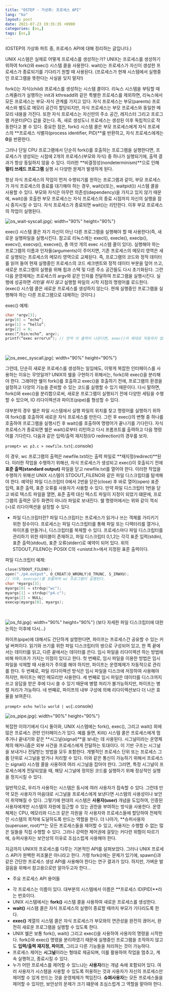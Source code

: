 ```yaml
---
title: "OSTEP - 가상화: 프로세스 API"
lang: "ko"
layout: post
date: 2021-07-23 19:35:35 +0900
categories: [os,]
tags: [os,]
---
```


(OSTEP의 가상화 파트 중, 프로세스 API에 대해 정리하는 글입니다.)

UNIX 시스템은 실제로 어떻게 프로세스를 생성하는가? UNIX는 프로세스를 생성하기 위하여 fork()와 exec() 시스템 콜을 사용한다. wait()는 프로세스가 자신이 생성한 프로세스가 종료되기를 기다리기 원할 때 사용된다. (프로세스가 현재 시스템에서 실행중인 프로그램을 뜻한다는 사실을 잊지 말자!)

fork()는 자식(child) 프로세스를 생성하는 시스템 콜이다. 리눅스 시스템을 부팅할 때 스케줄러가 실행하는 init과 kthreadd와 같은 특별한 프로세스를 제외하면, 리눅스에서 모든 프로세스는 부모-자식 관계를 가지고 있다. 자식 프로세스는 부모(parents) 프로세스와 별도로 메모리 공간이 할당되지만, 자식 프로세스는 부모 프로세스와 동일한 메모리 내용을 가진다. 또한 자식 프로세스는 자신만의 주소 공간, 레지스터 그리고 프로그램 카운터(PC) 값을 갖는다. 즉, 새로 생성도니 프로세스는 생성된 이후 독립적으로 작동한다고 볼 수 있다. 중요한 점은, fork() 시스템 콜은 부모 프로세스에게 자식 프로세스의 **프로세스 식별자(process identifier, PID)**를 반환하고, 자식 프로세스에게는 **0**을 반환한다.

그러나 단일 CPU 프로그램에서 단순히 fork()를 호출하는 프로그램을 실행한다면, 프로세스가 생성되는 시점에 2개의 프로세스(부모와 자식) 중 하나가 실행되기에, 출력 결과가 항상 동일하지 않을 수 있다. 이러한 **비결정성(nondeterminism)**으로 인해 **멀티 쓰레드 프로그램** 실행 시 다양한 문제가 발생하게 된다.

항상 자식 프로세스의 작업이 먼저 수행되기를 원하는 프로그램과 같이, 부모 프로세스가 자식 프로세스의 종료를 대기해야 하는 경우, wait()(또는, waitpid()) 시스템 콜을 사용할 수 있다. 부모와 자식은 아무런 의존성(dependency)을 가지고 있지 않기 때문에, wait()을 호출한 부모 프로세스는 자식 프로세스의 종료 시점까지 자신의 실행을 잠시 중지시킬 수 있다. 자식 프로세스가 종료되면 wait()는 리턴한다. 이후 부모 프로세스의 작업이 실행된다.

![os_wait-syscall.jpg](https://typiespectre.github.io/images/os_wait_syscall.jpg){: width="90%" height="90%"}

exec() 시스템 콜은 자기 자신이 아닌 다른 프로그램을 실행해야 할 때 사용한다(즉, 새로운 실행파일을 실행시킨다. 참고로 리눅스에는 execl(), execle(), execlp(), execv(), execvp(), execve(), 총 여섯 개의 exec 시스템 콜이 있다). 실행해야 하는 프로그램의 이름과 인자들(arguments)이 주어지면, 기존 프로세스의 메모리 영역은 새로 실행되는 프로세스의 메모리 영역으로 교체된다. 즉, 프로그램의 코드와 정적 데이터를 읽어 들여 현재 실행중인 프로세스의 코드 세크멘트와 정적 데이터 부분을 덮어 쓰고, 새로운 프로그램의 실행을 위해 힙과 스택 및 다른 주소 공간들도 다시 초기화된다. 그런 다음 운영체제는 프로세스의 argv와 같은 인자를 전달하여 프로그램을 실행시킨다. 실행에 성공하면 *리턴을 하지 않고* 실행할 파일의 시작 지점의 명령어를 로드한다. (exec() 시스템 콜은 새로운 프로세스를 생성하지 않는다. 현재 실행중인 프로그램을 실행해야 하는 다른 프로그램으로 대체하는 것이다.)

exec() 예제:
```c
char *argv[3];
argv[0] = “echo”;
argv[1] = “hello”;
argv[2] = 0;
exec(“/bin/echo”, argv);
printf(“exec error\n”); // 만약 이 출력이 나온다면, exec()이 제대로 작동하지 않은 것이다.
```
<br />

![os_exec_syscall.jpg](https://typiespectre.github.io/images/os_exec_syscall.jpg){: width="90%" height="90%"}

그런데, 단순히 새로운 프로세스를 생성하는 일임에도, 이렇게 복잡한 인터페이스를 사용하는 이유는 무엇일까? UNIX의 쉘을 구현하기 위해서는, fork()와 exec()을 분리해야 한다. 그래야만 쉘이 fork()를 호출하고 exec()을 호출하기 전에, 프로그램의 환경을 설정하고 다양의 기능을 준비할 수 있는 코드를 실행할 수 있기 때문이다. 다시 말하면, fork()와 exec()을 분리함으로써, 새로운 프로그램이 실행되기 전에 다양한 세팅을 수행할 수 있으며, IO 리다이렉션과 파이프(pipe)를 형성할 수 있다.

대부분의 경우 쉘은 파일 시스템에서 실행 파일의 위치를 찾고 명령어를 실행하기 위하여 fork()를 호출하여 새로운 자식 프로세스를 만든다. 그런 후 exec()의 변형 중 하나를 호출하여 프로그램을 실행시킨 후 wait()를 호출하여 명령어가 끝나기를 기다린다. 자식 프로세스가 종료되면 쉘은 wait()로부터 리턴하고 다시 프롬프트를 출력하고 다음 명령어를 기다린다. 다음과 같은 입력/출력 재지정(I/O redirection)의 경우를 보자.

`prompt> wc p3.c > newfile.txt`{:.console}

이 경우, wc 프로그램의 출력은 newfile.txt라는 출력 파일로 **재지정(redirect)**된다. 이러한 작업을 수행하기 위해선, 자식 프로세스가 생성되고 exec()이 호출되기 전에 **표준 출력(standard output)** 파일을 닫고 newfile.txt를 열어야 한다. 이러한 작업을 수행하기 위해선 UNIX 시스템이 STDOUT_FILENO와 같은 파일 디스크립터를 탐색해야 한다. 예약된 파일 디스크립터 0에서 2번을 닫은(close) 후 바로 열어(open) 표준 입력, 표준 출력, 표준 오류를 사용자가 사용할 수 있다. 만약 파일 디스크립터 1번을 닫고 바로 텍스트 파일을 열면, 표준 출력 대신 텍스트 파일이 지정이 되었기 떄문에, 프로그램의 출력은 모두 화면이 아니라 파일로 보내진다. 쉘 명령어에서는 위와 같이 꺽쇠(>)로 리다이렉션을 설정할 수 있다.

* 파일 디스크립터란?
파일 디스크립터는 프로세스가 읽거나 쓰는 객체를 가리키기 위한 정수이다. 프로세스는 파일 디스크립터를 통해 파일 또는 디렉터리를 열거나, 파이프를 만들거나, 디스크립터를 복제할 수 있다. 프로세스마다 파일 디스크립터를 관리하기 위한 테이블이 존재하고, 파일 디스크립터 0,1,2는 각각 표준 입력(stdin), 표준 출력(stdout), 표준 오류(stderr)로 예약이 되어 있다. 위의 STDOUT_FILENO는 POSIX C의 <unistd.h>에서 지정된 표준 출력이다.

파일 디스크립터 예제:
```c
close(STDOUT_FILENO);
open("./p4.output", O_CREAT|O_WRONLY|O_TRUNC, S_IRWXU);
// 이후, execvp()를 호출하여 wc 프로그램이 실행된다.
char *myargs[3];
myargs[0] = strdup("wc");
myargs[1] = strdup("p4.c");
myargs[2] = NULL;
execvp(myargs[0], myargs); 
```
<br />

![os_fd.jpg](https://typiespectre.github.io/images/os_fd.jpg){: width="90%" height="90%"}
(보다 자세한 파일 디스크립터에 대한 논의는 이후에 다시...)

파이프(pipe)에 대해서도 간단하게 설명한다면, 파이프는 프로세스간 공유할 수 있는 커널 버퍼이다. 읽기와 쓰기를 위한 파일 디스크립터의 쌍으로 구성되어 있고, 한 쪽 끝에서는 데이터를 읽고, 다른 끝에서는 데이터를 쓴다. 임시 파일을 리다이렉션 하는 방법에 비해 파이프가 가지는 이점이 있다고 한다. 첫 번째로, 임시 파일을 이용한 방법은 임시 파일을 삭제할 때 사용자가 주의를 해야 하지만, 파이프는 운영체제가 자동적으로 관리를 한다. 두 번째로, 파일 리다이렉션 방식은 임시 파일을 디스크에 저장하여 사용해야 하지만, 파이프는 메인 메모리만 사용한다. 세 번째로 임시 파일은 데이터를 디스크까지 쓰고 응답을 받은 후에 다시 쓸 수 있기 때문에 병렬 처리가 불가능하지만, 파이프는 병렬 처리가 가능하다. 네 번쨰로, 파이프의 내부 구성에 의해 리다이렉션보다 더 나은 효율을 보여준다.

`prompt> echo hello world | wc`{:.console}

![os_pipe.jpg](https://typiespectre.github.io/images/os_pipe.jpg){: width="90%" height="90%"}

복잡한 이야기에서 다시 돌아와, UNIX 시스템에는 fork(), exec(), 그리고 wait() 외에 많은 프로세스 관련 인터페이스가 있다. 예를 들면, Kill() 시스템 콜은 프로세스에게 멈추거나 끝내기와 같은 **시그널(signal)**을 보내는 데 사용된다. 시그널이라는 운영체제의 매커니즘은 외부 사건을 프로세스에게 전달하는 토대이다. 이 기반 구조는 시그널을 보내거나 전달받는 방법을 모두 포함한다. 개별적인 프로세스 단위 또는 프로세스 그룹 단위로 시그널을 받거나 처리할 수 있다. 이와 같은 통신이 가능하기 위해서 프로세스는 signal() 시스템 콜을 사용하여 여러 시그널을 잡아야 한다. 그러면, 특정 시그널이 프로세스에게 전달되었을 때, 해당 시그널에 정의된 코드를 실행하기 위해 정상적인 실행을 정지시킬 수 있다.

일반적으로, 우리가 사용하는 시스템은 동시에 여러 사용자가 접속할 수 있다. 그런데 만약 모든 사용자가 마음대로 시그널을 프로세스에게 보낸다면 시스템의 사용성이나 보안이 취약해질 수 있다. 그렇기에 현대의 시스템은 **사용자(user)** 개념을 도입하여, 인증된 사용자에게만 시스템의 자원에 접근할 수 있는 권한을 부여하는 방식을 사용한다. 운영체제는 CPU, 메모리와 디스크 같은 자원을 각 사용자와 프로세스들에 할당하여 전체적인 시스템의 목적에 도달하도록 만드는 역할을 한다. 더 나아가, **슈퍼사용자(superuser, root)**는 모든 프로세스들을 제어할 수 있고, 사용자는 수행할 수 없는 많은 일들을 직접 수행할 수 있다. 그러나 강력한 제어권에 걸맞는 커다란 위험이 따르기에, 슈퍼사용자는 보안상의 이유로 조심스럽게 사용해야 한다.

지금까지 UNIX의 프로세스를 다루는 기본적인 API를 살펴보았다. 그러나 UNIX 프로세스 API가 완벽한 피조물은 아니라고 한다. 가령 fork()에는 문제가 있기에, spawn()과 같은 간단한 프로세스 생성 API를 사용해야 한다는 연구 결과가 있다. 하지만, 가벼운 발걸음을 위해서 참고용으로만 알아두고자 한다...

* 주요 프로세스 API 용어들
- 각 프로세스는 이름이 있다. 대부분의 시스템에서 이름은 **프로세스 ID(PID)**라는 번호이다.
- UNIX 시스템에서는 **fork()** 시스템 콜을 사용하여 새로운 프로세스를 생성한다.
- **wait()** 시스템 콜은 자식 프로세스의 실행이 종료할 때까지 부모가 기다리도록 한다.
- **exec()** 계열의 시스템 콜은 자식 프로세스가 부모와의 연관성을 완전히 끊어서, 완전히 새로운 프로그램을 실행할 수 있도록 한다.
- UNIX 쉘은 보통 fork(), wait() 그리고 exec()을 사용하여 사용자의 명령을 시작한다. fork()와 exec() 명령을 분리하였기 때문에 실행중인 프로그램을 조작하지 않고도 **입력/출력 재지정, 파이프**, 그리고 다른 기능들을 처리하는 것이 가능하다.
- 프로세스 제어는 **시그널**이라는 형태로 제공되며, 이를 활용하여 작업을 멈추고, 계속 실행하고, 종료시킬 수 있다.
- 누가 어떤 프로세스를 제어할 수 있느냐는 **사용자**라는 개념 속에 포함되어 있다. 여러 사용자가 시스템을 사용할 수 있도록 허용하는 것과 사용자가 자신의 프로세스만 제어할 수 있게 만드는 것을 운영체제가 책임진다. **슈펴사용자**는 모든 프로세스들을 제어할 수 있지만, 보안상의 문제가 크기 떄문에 조심스럽게 그 역할을 맡아야 한다.
